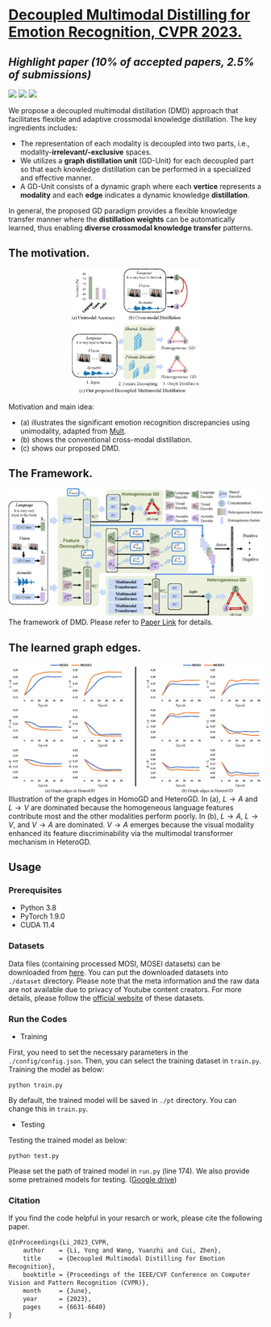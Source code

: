 # [Decoupled Multimodal Distilling for Emotion Recognition, CVPR 2023.](https://arxiv.org/abs/2303.13802)

## ***Highlight paper (10% of accepted papers, 2.5% of submissions)***

![](https://img.shields.io/badge/Platform-PyTorch-blue)
![](https://img.shields.io/badge/Language-Python-{green}.svg)
![](https://img.shields.io/npm/l/express.svg)

We propose a decoupled multimodal distillation (DMD) approach that facilitates flexible and adaptive crossmodal knowledge distillation. The key ingredients includes:
- The representation of each modality is decoupled into two parts, i.e., modality-**irrelevant/-exclusive** spaces. 
- We utilizes a **graph distillation unit** (GD-Unit) for each decoupled part so that each knowledge distillation can be performed in a specialized and effective manner.
- A GD-Unit consists of a dynamic graph where each **vertice** represents a **modality** and each **edge** indicates a dynamic knowledge **distillation**. 

In general,  the proposed GD paradigm provides a flexible knowledge transfer manner where the **distillation weights** can be automatically learned, thus enabling **diverse crossmodal knowledge transfer** patterns.


## The motivation.
<div align=center><img src="figure_1.png" width="50%"></img></div>

Motivation and main idea: 
- (a) illustrates the significant emotion recognition discrepancies using unimodality, adapted from [Mult](https://github.com/yaohungt/Multimodal-Transformer). 
- (b) shows the conventional cross-modal distillation. 
- (c) shows our proposed DMD.

## The Framework.
![](figure2.png)
The framework of DMD. Please refer to [Paper Link](https://arxiv.org/abs/2303.13802) for details.

## The learned graph edges.
![](edge.png)
Illustration of the graph edges in HomoGD and HeteroGD. In (a), $L \to A$ and $L \to V$ are dominated because the homogeneous language features contribute most and the other modalities perform poorly. In (b), $L \to A$, $L \to V$, and $V \to A$ are dominated.  $V \to A$ emerges because the visual modality enhanced its feature discriminability via the multimodal transformer mechanism in HeteroGD.

## Usage

### Prerequisites
- Python 3.8
- PyTorch 1.9.0
- CUDA 11.4

### Datasets
Data files (containing processed MOSI, MOSEI datasets) can be downloaded from [here](https://drive.google.com/drive/folders/1BBadVSptOe4h8TWchkhWZRLJw8YG_aEi?usp=sharing). 
You can put the downloaded datasets into `./dataset` directory.
Please note that the meta information and the raw data are not available due to privacy of Youtube content creators. For more details, please follow the [official website](https://github.com/A2Zadeh/CMU-MultimodalSDK) of these datasets.

### Run the Codes
- Training

First, you need to set the necessary parameters in the `./config/config.json`. Then, you can select the training dataset in `train.py`.
Training the model as below:
```
python train.py
```
By default, the trained model will be saved in `./pt` directory. You can change this in `train.py`.

- Testing

Testing the trained model as below:
```
python test.py
```
Please set the path of trained model in `run.py` (line 174). We also provide some pretrained models for testing. ([Google drive](https://drive.google.com/drive/folders/1swNVrVl05JOzXFomAZ2mhzbIzhc8bqYu?usp=sharing))


### Citation
If you find the code helpful in your resarch or work, please cite the following paper.
```
@InProceedings{Li_2023_CVPR,
    author    = {Li, Yong and Wang, Yuanzhi and Cui, Zhen},
    title     = {Decoupled Multimodal Distilling for Emotion Recognition},
    booktitle = {Proceedings of the IEEE/CVF Conference on Computer Vision and Pattern Recognition (CVPR)},
    month     = {June},
    year      = {2023},
    pages     = {6631-6640}
}
```




